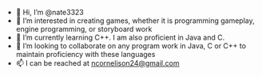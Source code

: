 - 👋 Hi, I’m @nate3323
- 👀 I’m interested in creating games, whether it is programming gameplay, engine programming, or storyboard work
- 🌱 I’m currently learning C++. I am also proficient in Java and C.
- 💞️ I’m looking to collaborate on any program work in Java, C or C++ to maintain proficiency with these languages
- 📫 I can be reached at ncornelison24@gmail.com

<!---
nate3323/nate3323 is a ✨ special ✨ repository because its `README.md` (this file) appears on your GitHub profile.
You can click the Preview link to take a look at your changes.
--->
